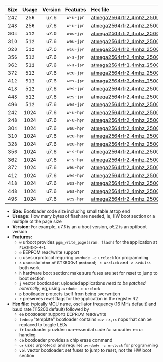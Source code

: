|Size|Usage|Version|Features|Hex file|
|:-:|:-:|:-:|:-:|:--|
|242|256|u7.6|`w-u-jpr`|[atmega2564rfr2_4mhz_250000bps_ur_vbl.hex](https://raw.githubusercontent.com/stefanrueger/urboot/main/atmega2564rfr2_4mhz_250000bps_ur_vbl.hex)|
|248|256|u7.6|`w-u-jpr`|[atmega2564rfr2_4mhz_250000bps_lednop_ur_vbl.hex](https://raw.githubusercontent.com/stefanrueger/urboot/main/atmega2564rfr2_4mhz_250000bps_lednop_ur_vbl.hex)|
|304|512|u7.6|`weu-jpr`|[atmega2564rfr2_4mhz_250000bps_ee_ur_vbl.hex](https://raw.githubusercontent.com/stefanrueger/urboot/main/atmega2564rfr2_4mhz_250000bps_ee_ur_vbl.hex)|
|310|512|u7.6|`weu-jpr`|[atmega2564rfr2_4mhz_250000bps_ee_lednop_ur_vbl.hex](https://raw.githubusercontent.com/stefanrueger/urboot/main/atmega2564rfr2_4mhz_250000bps_ee_lednop_ur_vbl.hex)|
|328|512|u7.6|`weu-jpr`|[atmega2564rfr2_4mhz_250000bps_ee_lednop_fr_ur_vbl.hex](https://raw.githubusercontent.com/stefanrueger/urboot/main/atmega2564rfr2_4mhz_250000bps_ee_lednop_fr_ur_vbl.hex)|
|356|512|u7.6|`w-s-jpr`|[atmega2564rfr2_4mhz_250000bps_vbl.hex](https://raw.githubusercontent.com/stefanrueger/urboot/main/atmega2564rfr2_4mhz_250000bps_vbl.hex)|
|362|512|u7.6|`w-s-jpr`|[atmega2564rfr2_4mhz_250000bps_lednop_vbl.hex](https://raw.githubusercontent.com/stefanrueger/urboot/main/atmega2564rfr2_4mhz_250000bps_lednop_vbl.hex)|
|372|512|u7.6|`weu-jpr`|[atmega2564rfr2_4mhz_250000bps_ee_lednop_fr_ce_ur_vbl.hex](https://raw.githubusercontent.com/stefanrueger/urboot/main/atmega2564rfr2_4mhz_250000bps_ee_lednop_fr_ce_ur_vbl.hex)|
|412|512|u7.6|`wes-jpr`|[atmega2564rfr2_4mhz_250000bps_ee_vbl.hex](https://raw.githubusercontent.com/stefanrueger/urboot/main/atmega2564rfr2_4mhz_250000bps_ee_vbl.hex)|
|418|512|u7.6|`wes-jpr`|[atmega2564rfr2_4mhz_250000bps_ee_lednop_vbl.hex](https://raw.githubusercontent.com/stefanrueger/urboot/main/atmega2564rfr2_4mhz_250000bps_ee_lednop_vbl.hex)|
|448|512|u7.6|`wes-jpr`|[atmega2564rfr2_4mhz_250000bps_ee_lednop_fr_vbl.hex](https://raw.githubusercontent.com/stefanrueger/urboot/main/atmega2564rfr2_4mhz_250000bps_ee_lednop_fr_vbl.hex)|
|496|512|u7.6|`wes-jpr`|[atmega2564rfr2_4mhz_250000bps_ee_lednop_fr_ce_vbl.hex](https://raw.githubusercontent.com/stefanrueger/urboot/main/atmega2564rfr2_4mhz_250000bps_ee_lednop_fr_ce_vbl.hex)|
|242|1024|u7.6|`w-u-hpr`|[atmega2564rfr2_4mhz_250000bps_ur.hex](https://raw.githubusercontent.com/stefanrueger/urboot/main/atmega2564rfr2_4mhz_250000bps_ur.hex)|
|248|1024|u7.6|`w-u-hpr`|[atmega2564rfr2_4mhz_250000bps_lednop_ur.hex](https://raw.githubusercontent.com/stefanrueger/urboot/main/atmega2564rfr2_4mhz_250000bps_lednop_ur.hex)|
|304|1024|u7.6|`weu-hpr`|[atmega2564rfr2_4mhz_250000bps_ee_ur.hex](https://raw.githubusercontent.com/stefanrueger/urboot/main/atmega2564rfr2_4mhz_250000bps_ee_ur.hex)|
|310|1024|u7.6|`weu-hpr`|[atmega2564rfr2_4mhz_250000bps_ee_lednop_ur.hex](https://raw.githubusercontent.com/stefanrueger/urboot/main/atmega2564rfr2_4mhz_250000bps_ee_lednop_ur.hex)|
|328|1024|u7.6|`weu-hpr`|[atmega2564rfr2_4mhz_250000bps_ee_lednop_fr_ur.hex](https://raw.githubusercontent.com/stefanrueger/urboot/main/atmega2564rfr2_4mhz_250000bps_ee_lednop_fr_ur.hex)|
|356|1024|u7.6|`w-s-hpr`|[atmega2564rfr2_4mhz_250000bps.hex](https://raw.githubusercontent.com/stefanrueger/urboot/main/atmega2564rfr2_4mhz_250000bps.hex)|
|362|1024|u7.6|`w-s-hpr`|[atmega2564rfr2_4mhz_250000bps_lednop.hex](https://raw.githubusercontent.com/stefanrueger/urboot/main/atmega2564rfr2_4mhz_250000bps_lednop.hex)|
|372|1024|u7.6|`weu-hpr`|[atmega2564rfr2_4mhz_250000bps_ee_lednop_fr_ce_ur.hex](https://raw.githubusercontent.com/stefanrueger/urboot/main/atmega2564rfr2_4mhz_250000bps_ee_lednop_fr_ce_ur.hex)|
|412|1024|u7.6|`wes-hpr`|[atmega2564rfr2_4mhz_250000bps_ee.hex](https://raw.githubusercontent.com/stefanrueger/urboot/main/atmega2564rfr2_4mhz_250000bps_ee.hex)|
|418|1024|u7.6|`wes-hpr`|[atmega2564rfr2_4mhz_250000bps_ee_lednop.hex](https://raw.githubusercontent.com/stefanrueger/urboot/main/atmega2564rfr2_4mhz_250000bps_ee_lednop.hex)|
|448|1024|u7.6|`wes-hpr`|[atmega2564rfr2_4mhz_250000bps_ee_lednop_fr.hex](https://raw.githubusercontent.com/stefanrueger/urboot/main/atmega2564rfr2_4mhz_250000bps_ee_lednop_fr.hex)|
|496|1024|u7.6|`wes-hpr`|[atmega2564rfr2_4mhz_250000bps_ee_lednop_fr_ce.hex](https://raw.githubusercontent.com/stefanrueger/urboot/main/atmega2564rfr2_4mhz_250000bps_ee_lednop_fr_ce.hex)|

- **Size:** Bootloader code size including small table at top end
- **Useage:** How many bytes of flash are needed, ie, HW boot section or a multiple of the page size
- **Version:** For example, u7.6 is an urboot version, o5.2 is an optiboot version
- **Features:**
  + `w` urboot provides `pgm_write_page(sram, flash)` for the application at `FLASHEND-4+1`
  + `e` EEPROM read/write support
  + `u` uses urprotocol requiring `avrdude -c urclock` for programming
  + `s` uses skeleton of STK500v1 protocol; `-c urclock` and `-c arduino` both work
  + `h` hardware boot section: make sure fuses are set for reset to jump to boot section
  + `j` vector bootloader: uploaded applications *need to be patched externally*, eg, using `avrdude -c urclock`
  + `p` bootloader protects itself from being overwritten
  + `r` preserves reset flags for the application in the register R2
- **Hex file:** typically MCU name, oscillator frequency (16 MHz default) and baud rate (115200 default) followed by
  + `ee` bootloader supports EEPROM read/write
  + `lednop` "template" bootloader contains `mov rx,rx` nops that can be replaced to toggle LEDs
  + `fr` bootloader provides non-essential code for smoother error handing
  + `ce` bootloader provides a chip erase command
  + `ur` uses urprotocol and requires `avrdude -c urclock` for programming
  + `vbl` vector bootloader: set fuses to jump to reset, not the HW boot section
